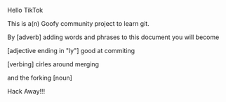 Hello TikTok

This is a(n) Goofy community project to learn git.

By [adverb] adding words and phrases to this document you will become 

[adjective ending in "ly"] good at commiting

[verbing] cirles around merging 

and the forking [noun]

Hack Away!!!
